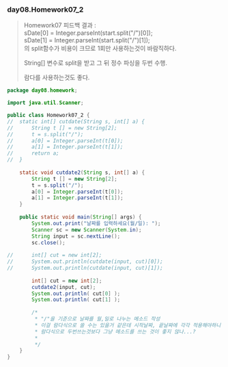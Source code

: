 ### day08.Homework07_2
> Homework07 피드백 결과 :    
> sDate[0] = Integer.parseInt(start.split("/")[0]);   
>	sDate[1] = Integer.parseInt(start.split("/")[1]);   
>  의 split함수가 비용이 크므로 1회만 사용하는것이 바람직하다.   
>     
>  String[] 변수로 split을 받고 그 뒤 정수 파싱을 두번 수행.   
>     
>  람다를 사용하는것도 좋다.   
    
```java
package day08.homework;

import java.util.Scanner;

public class Homework07_2 {
//	static int[] cutdate(String s, int[] a) {
//		String t [] = new String[2];
//		t = s.split("/");
//		a[0] = Integer.parseInt(t[0]);
//		a[1] = Integer.parseInt(t[1]);
//		return a;
//	}
		
	static void cutdate2(String s, int[] a) {
		String t [] = new String[2];
		t = s.split("/");
		a[0] = Integer.parseInt(t[0]);
		a[1] = Integer.parseInt(t[1]);
	}
	
	public static void main(String[] args) {
		System.out.print("날짜를 입력하세요(월/일): ");
		Scanner sc = new Scanner(System.in);
		String input = sc.nextLine();
		sc.close();
		
//		int[] cut = new int[2];
//		System.out.println(cutdate(input, cut)[0]);
//		System.out.println(cutdate(input, cut)[1]);
		
		int[] cut = new int[2];
		cutdate2(input, cut);
		System.out.println(	cut[0] );
		System.out.println(	cut[1] );
		
		/*
		 * "/"을 기준으로 날짜를 월,일로 나누는 메소드 작성
		 * 이걸 람다식으로 쓸 수는 있을거 같은데 시작날짜, 끝날짜에 각각 적용해야하니   
		 * 람다식으로 두번쓰는것보다 그냥 메소드를 쓰는 것이 좋지 않나...?
		 * 
		 */
	}
}
```
